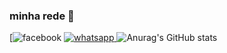 ### minha rede 👋

[![facebook](	https://img.shields.io/badge/Facebook-1877F2?style=for-the-badge&logo=facebook&logoColor=white)
[![whatsapp](https://img.shields.io/badge/WhatsApp-25D366?style=for-the-badge&logo=whatsapp&logoColor=white) ](https://api.whatsapp.com/send?phone=SeuNúmero&text=81971175520)
![Anurag's GitHub stats](https://github-readme-stats.vercel.app/api?username=daniloddn41&show_icons=true&theme=radical)


